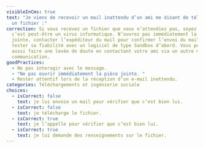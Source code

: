 ```yaml
---
visibleInCms: true
text: "Je viens de recevoir un mail inattendu d’un ami me disant de télécharger
  un fichier :"
correction: Si vous recevez un fichier que vous n’attendiez pas, soyez prudent,
  c’est peut-être un virus informatique. N’ouvrez pas immédiatement la pièce
  jointe, contacter l’expéditeur du mail pour confirmer l’envoi du mail et
  tester sa fiabilité avec un logiciel de type Sandbox d’abord. Vous pouvez
  aussi faire une levée de doute en contactant votre ami via un autre moyen de
  communication.
goodPractices:
  - Ne pas interagir avec le message.
  - "Ne pas ouvrir immédiatement la pièce jointe. "
  - Rester attentif lors de la réception d’un e-mail inattendu.
categories: Téléchargements et ingénierie sociale
choices:
  - isCorrect: false
    text: je lui envoie un mail pour vérifier que c’est bien lui.
  - isCorrect: false
    text: je télécharge le fichier.
  - isCorrect: true
    text: je l’appelle pour vérifier que c’est bien lui.
  - isCorrect: true
    text: je lui demande des renseignements sur le fichier.
---
```

